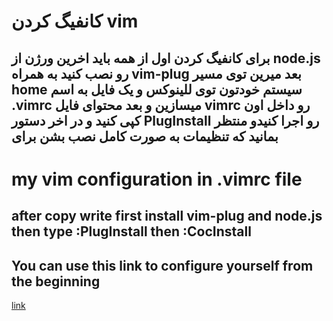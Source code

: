 # کانفیگ کردن vim

## برای کانفیگ کردن اول از همه باید اخرین ورژن از node.js رو نصب کنید به همراه vim-plug بعد میرین توی مسیر home سیستم خودتون توی للینوکس و یک فایل به اسم .vimrc میسازین و بعد محتوای فایل vimrc رو داخل اون کپی کنید و در اخر دستور  PlugInstall رو اجرا کنیدو منتظر بمانید که تنظیمات به صورت کامل نصب بشن برای 

# my vim configuration in .vimrc file

## after copy write first install vim-plug and node.js then type :PlugInstall then :CocInstall

## You can use this link to configure yourself from the beginning

[link](https://marioyepes.com/vim-setup-for-modern-web-development/)
